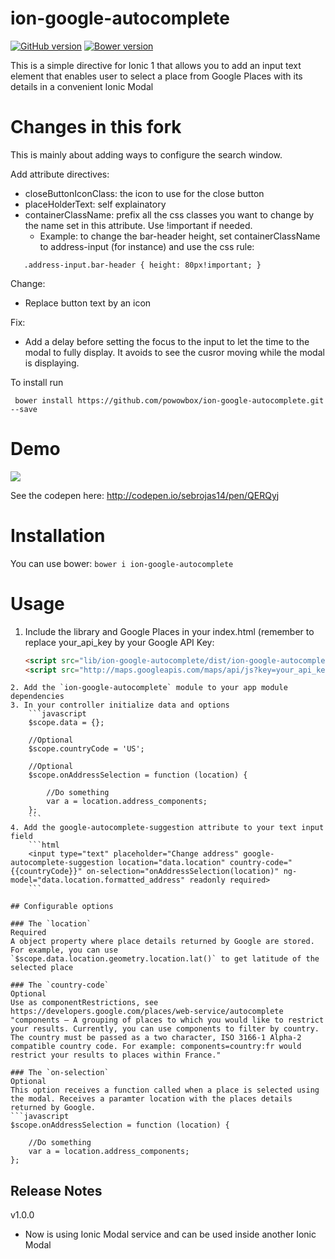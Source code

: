 ion-google-autocomplete
================
[![GitHub version](https://badge.fury.io/gh/Hobbule%2Fion-google-autocomplete.svg)](https://badge.fury.io/gh/Hobbule%2Fion-google-autocomplete)
[![Bower version](https://badge.fury.io/bo/ion-google-autocomplete.svg)](https://badge.fury.io/bo/ion-google-autocomplete.svg)

This is a simple directive for Ionic 1 that allows you to add an input text element that enables user to select a place from Google Places with its details in a convenient Ionic Modal

# Changes in this fork

This is mainly about adding ways to configure the search window.

 Add attribute directives:
  - closeButtonIconClass: the icon to use for the close button
  - placeHolderText: self explainatory
  - containerClassName: prefix all the css classes you want to change by the name set in this attribute. Use !important if needed.
    - Example: to change the bar-header height, set containerClassName to address-input (for instance) and use the css rule:
  
  ```
     .address-input.bar-header { height: 80px!important; }
  ```
Change:  
  - Replace button text by an icon

Fix:
  - Add a delay before setting the focus to the input to let the time to the modal to fully display. It avoids to see the cusror moving while the modal is displaying.

To install run
```
 bower install https://github.com/powowbox/ion-google-autocomplete.git --save
```
# Demo
<img src="https://s3.amazonaws.com/ionic-marketplace/ion-google-autocomplete/screenshot_4.gif" />

See the codepen here: http://codepen.io/sebrojas14/pen/QERQyj

# Installation
You can use bower:
`bower i ion-google-autocomplete`

# Usage
1. Include the library and Google Places in your index.html (remember to replace your_api_key by your Google API Key:
    ```html
    <script src="lib/ion-google-autocomplete/dist/ion-google-autocomplete.js"></script>
    <script src="http://maps.googleapis.com/maps/api/js?key=your_api_key&libraries=places"></script>
```
2. Add the `ion-google-autocomplete` module to your app module dependencies
3. In your controller initialize data and options
    ```javascript
    $scope.data = {};
    
    //Optional
    $scope.countryCode = 'US';
    
    //Optional
    $scope.onAddressSelection = function (location) {
    
        //Do something
        var a = location.address_components;
    };
    ```
4. Add the google-autocomplete-suggestion attribute to your text input field
    ```html
    <input type="text" placeholder="Change address" google-autocomplete-suggestion location="data.location" country-code="{{countryCode}}" on-selection="onAddressSelection(location)" ng-model="data.location.formatted_address" readonly required>
    ```

## Configurable options

### The `location`
Required
A object property where place details returned by Google are stored. For example, you can use `$scope.data.location.geometry.location.lat()` to get latitude of the selected place

### The `country-code`
Optional
Use as componentRestrictions, see https://developers.google.com/places/web-service/autocomplete
"components — A grouping of places to which you would like to restrict your results. Currently, you can use components to filter by country. The country must be passed as a two character, ISO 3166-1 Alpha-2 compatible country code. For example: components=country:fr would restrict your results to places within France."

### The `on-selection`
Optional
This option receives a function called when a place is selected using the modal. Receives a paramter location with the places details returned by Google.
```javascript
$scope.onAddressSelection = function (location) {

    //Do something
    var a = location.address_components;
};
```

## Release Notes

v1.0.0
- Now is using Ionic Modal service and can be used inside another Ionic Modal
